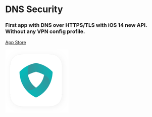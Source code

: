 # DNS Security



### First app with DNS over HTTPS/TLS with iOS 14 new API. Without any VPN config profile.



[App Store](https://apps.apple.com/us/app/id1533938029)

<img src="mac_logo.png" width='200px'>
